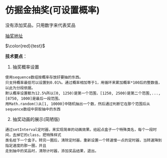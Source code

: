 # 仿掘金抽奖(可设置概率)
没有添加奖品，只用数字来代表奖品

[抽奖地址](https://13535944743.github.io/lottery/)

$\color{red}{test}$

**技术要点**：

  1. 抽奖概率设置
  
    使用sequence数组按概率存放好要抽的东西。
    只支持概率最低可以设置到0.01%。通过概率相加等于1，用循环来累加概率*100后的整数值，以此为分段依据。
    默认概率设置都为12.5%所以[0, 1250)是第一个范围，[1250, 2500)是第二个范围,...,[8750, 1000]是最后一段范围。
    用Math.random()从[1, 10000]中随机抽出一个数，然后通过判断它在那个范围后从sequence数组中获取抽中的东西
  2. 抽奖动画的展示(简陋版)
  
    通过setInterval定时器，来实现简单的动画效果。给起点盒子一个特殊类名，每个一段时间，去掉它的class，把特殊样式
    类名给下一个盒子。转完一圈后，清除定时器，重新设置一个转速慢一点的定时器，当转速降到指定速度的那一圈，并且
    走到抽中的奖品时，清除计时器，添加奖品结果，退出。
  

